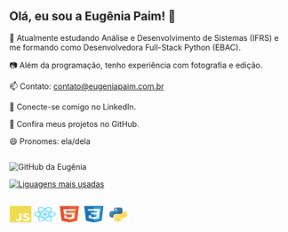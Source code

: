 ## Olá, eu sou a Eugênia Paim! 👋

🌱 Atualmente estudando Análise e Desenvolvimento de Sistemas (IFRS) e me formando como Desenvolvedora Full-Stack Python (EBAC).

📷 Além da programação, tenho experiência com fotografia e edição.

📫 Contato: contato@eugeniapaim.com.br

🔗 Conecte-se comigo no LinkedIn.

📂 Confira meus projetos no GitHub.

😄 Pronomes: ela/dela

##

![GitHub da Eugênia](https://github-readme-stats.vercel.app/api?username=eugeniapaim&show_icons=true&theme=dark)

[![Liguagens mais usadas](https://github-readme-stats.vercel.app/api/top-langs/?username=eugeniapaim&show_icons=true&theme=dark)](https://github.com/anuraghazra/github-readme-stats)

 <div style="display: inline_block"><br>
  <img align="center" alt="Rafa-Js" height="30" width="40" src="https://raw.githubusercontent.com/devicons/devicon/master/icons/javascript/javascript-plain.svg">
  <img align="center" alt="Rafa-React" height="30" width="40" src="https://raw.githubusercontent.com/devicons/devicon/master/icons/react/react-original.svg">
  <img align="center" alt="Rafa-HTML" height="30" width="40" src="https://raw.githubusercontent.com/devicons/devicon/master/icons/html5/html5-original.svg">
  <img align="center" alt="Rafa-CSS" height="30" width="40" src="https://raw.githubusercontent.com/devicons/devicon/master/icons/css3/css3-original.svg">
  <img align="center" alt="Rafa-Python" height="30" width="40" src="https://raw.githubusercontent.com/devicons/devicon/master/icons/python/python-original.svg">
</div>
